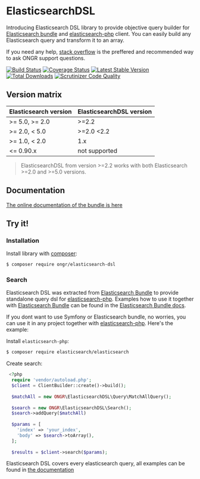 # ElasticsearchDSL

Introducing Elasticsearch DSL library to provide objective query builder for [Elasticsearch bundle](https://github.com/ongr-io/ElasticsearchBundle) and [elasticsearch-php](https://github.com/elastic/elasticsearch-php) client. You can easily build any Elasticsearch query and transform it to an array.

If you need any help, [stack overflow](http://stackoverflow.com/questions/tagged/ongr)
is the preffered and recommended way to ask ONGR support questions.
 
[![Build Status](https://travis-ci.org/ongr-io/ElasticsearchDSL.svg?branch=master)](https://travis-ci.org/ongr-io/ElasticsearchDSL)
[![Coverage Status](https://coveralls.io/repos/ongr-io/ElasticsearchDSL/badge.svg?branch=master&service=github)](https://coveralls.io/github/ongr-io/ElasticsearchDSL?branch=master)
[![Latest Stable Version](https://poser.pugx.org/ongr/elasticsearch-dsl/v/stable)](https://packagist.org/packages/ongr/elasticsearch-dsl)
[![Total Downloads](https://poser.pugx.org/ongr/elasticsearch-dsl/downloads)](https://packagist.org/packages/ongr/elasticsearch-dsl)
[![Scrutinizer Code Quality](https://scrutinizer-ci.com/g/ongr-io/ElasticsearchDSL/badges/quality-score.png?b=master)](https://scrutinizer-ci.com/g/ongr-io/ElasticsearchDSL/?branch=master)

## Version matrix

| Elasticsearch version | ElasticsearchDSL version    |
| --------------------- | --------------------------- |
| >= 5.0, >= 2.0        | >=2.2                       |
| >= 2.0, < 5.0         | >=2.0  <2.2                 |
| >= 1.0, < 2.0         | 1.x                         |
| <= 0.90.x             | not supported               |

> ElasticsearchDSL from version >=2.2 works with both Elasticsearch >=2.0 and >=5.0 versions. 

## Documentation

[The online documentation of the bundle is here](docs/index.md)

## Try it!

### Installation

Install library with [composer](https://getcomposer.org):

```bash
$ composer require ongr/elasticsearch-dsl
```

### Search

Elasticsearch DSL was extracted from [Elasticsearch Bundle](https://github.com/ongr-io/ElasticsearchBundle) to provide standalone query dsl for [elasticsearch-php](https://github.com/elastic/elasticsearch-php). Examples how to use it together with [Elasticsearch Bundle](https://github.com/ongr-io/ElasticsearchBundle) can be found in the [Elasticsearch Bundle docs](https://github.com/ongr-io/ElasticsearchBundle/blob/master/Resources/doc/search.md).

If you dont want to use Symfony or Elasticsearch bundle, no worries, you can use it in any project together with [elasticsearch-php](https://github.com/elastic/elasticsearch-php). Here's the example:

Install `elasticsearch-php`:

```bash
$ composer require elasticsearch/elasticsearch
```

Create search:

```php
 <?php
  require 'vendor/autoload.php';
  $client = ClientBuilder::create()->build();
  
  $matchAll = new ONGR\ElasticsearchDSL\Query\MatchAllQuery();
  
  $search = new ONGR\ElasticsearchDSL\Search();
  $search->addQuery($matchAll)
  
  $params = [
    'index' => 'your_index',
    'body' => $search->toArray(),
  ];
  
  $results = $client->search($params);
```

Elasticsearch DSL covers every elasticsearch query, all examples can be found in [the documentation](docs/index.md)
